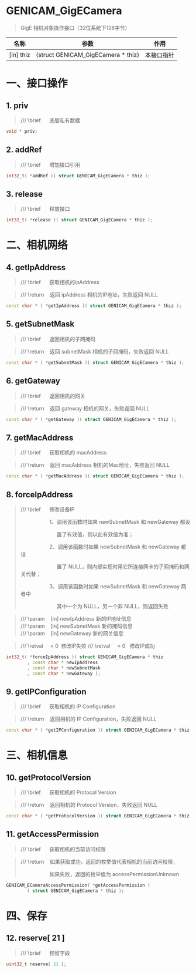 # GENICAM_GigECamera

> GigE 相机对象操作接口（32位系统下128字节）

| 名称        | 参数                                 | 作用    |
| --------- | ---------------------------------- | ----- |
| [in] thiz | (struct GENICAM_GigECamera * thiz) | 本接口指针 |

# 一、接口操作

## 1. priv

> /// \brief      底层私有数据

```cpp
void * priv;
```

## 2. addRef

> /// \brief      增加接口引用

```cpp
int32_t( *addRef )( struct GENICAM_GigECamera * thiz );
```

## 3. release

> /// \brief      释放接口

```cpp
int32_t( *release )( struct GENICAM_GigECamera * thiz );
```

# 二、相机网络

## 4. getIpAddress

> /// \brief      获取相机的ipAddress

> /// \return    返回 ipAddress 相机的IP地址，失败返回 NULL

```cpp
const char * ( *getIpAddress )( struct GENICAM_GigECamera * thiz );
```

## 5. getSubnetMask

> /// \brief      返回相机的子网掩码

> /// \return    返回 subnetMask 相机的子网掩码，失败返回 NULL

```cpp
const char * ( *getSubnetMask )( struct GENICAM_GigECamera * thiz );
```

## 6. getGateway

> /// \brief      返回相机的网关

> /// \return    返回 gateway 相机的网关，失败返回 NULL

```cpp
const char * ( *getGateway )( struct GENICAM_GigECamera * thiz );
```

## 7. getMacAddress

> /// \brief      获取相机的 macAddress

> /// \return    返回 macAddress 相机的Mac地址，失败返回 NULL

```cpp
const char * ( *getMacAddress )( struct GENICAM_GigECamera * thiz );
```

## 8. forceIpAddress

> /// \brief      修改设备IP
> 
>                     1、调用该函数时如果 newSubnetMask 和 newGateway 都设
> 
>                          置了有效值，则以此有效值为准；
> 
>                     2、调用该函数时如果 newSubnetMask 和 newGateway 都设
> 
>                          置了 NULL，则内部实现时用它所连接网卡的子网掩码和网关代替；
> 
>                     3、调用该函数时如果 newSubnetMask 和 newGateway 两者中
> 
>                          其中一个为 NULL，另一个非 NULL，则返回失败

> /// \param    [in] newIpAddress 新的IP地址信息
> /// \param    [in] newSubnetMask 新的掩码信息
> /// \param    [in] newGateway 新的网关信息

> /// \retval     < 0   修改IP失败
> /// \retval     = 0   修改IP成功

```cpp
int32_t( *forceIpAddress )( struct GENICAM_GigECamera * thiz
        , const char * newIpAddress
        , const char * newSubnetMask
        , const char * newGateway );
```

## 9. getIPConfiguration

> /// \brief      获取相机的 IP Configuration

> /// \return    返回相机的 IP Configuration，失败返回 NULL

```cpp
const char * ( *getIPConfiguration )( struct GENICAM_GigECamera * thiz );
```

# 三、相机信息

## 10. getProtocolVersion

> /// \brief      获取相机的 Protocol Version

> /// \return    返回相机的 Protocol Version，失败返回 NULL

```cpp
const char * ( *getProtocolVersion )( struct GENICAM_GigECamera * thiz );
```

## 11. getAccessPermission

> /// \brief      获取相机的当前访问权限

> /// \return    如果获取成功，返回的枚举值代表相机的当前访问权限，
> 
>                     如果失败，返回的枚举值为 accessPermissionUnknown

```cpp
GENICAM_ECameraAccessPermission( *getAccessPermission )
        ( struct GENICAM_GigECamera * thiz );
```

# 四、保存

## 12. reserve[ 21 ]

> /// \brief      预留字段

```cpp
uint32_t reserve[ 21 ];    
```
